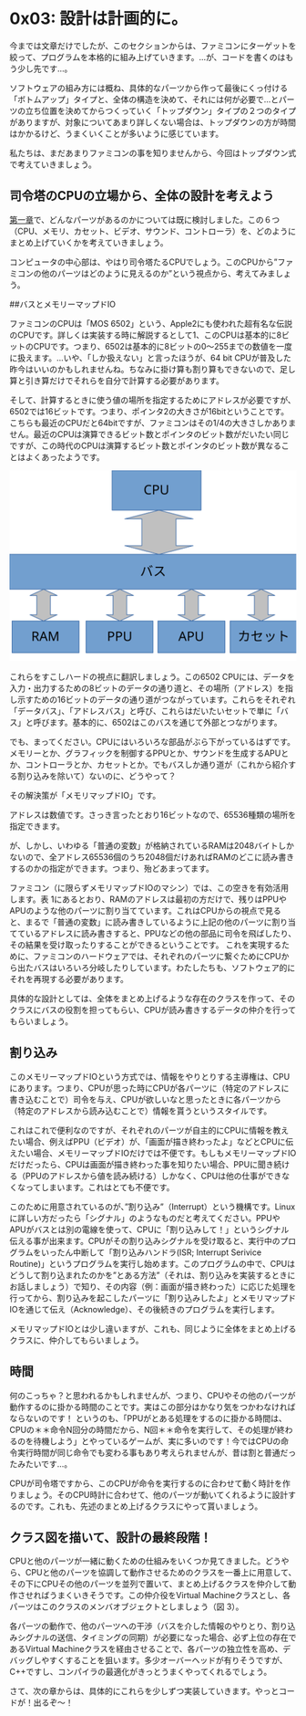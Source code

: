 # 0x03: 設計は計画的に。

今までは文章だけでしたが、このセクションからは、ファミコンにターゲットを絞って、プログラムを本格的に組み上げていきます。…が、コードを書くのはもう少し先です…。

ソフトウェアの組み方には概ね、具体的なパーツから作って最後にくっ付ける「ボトムアップ」タイプと、全体の構造を決めて、それには何が必要で…とパーツの立ち位置を決めてからつくっていく「トップダウン」タイプの２つのタイプがありますが、対象についてあまり詳しくない場合は、トップダウンの方が時間はかかるけど、うまくいくことが多いように感じています。

私たちは、まだあまりファミコンの事を知りませんから、今回はトップダウン式で考えていきましょう。

## 司令塔のCPUの立場から、全体の設計を考えよう
[第一章](chapter1.md)で、どんなパーツがあるのかについては既に検討しました。この６つ（CPU、メモリ、カセット、ビデオ、サウンド、コントローラ）を、どのようにまとめ上げていくかを考えていきましょう。

コンピュータの中心部は、やはり司令塔たるCPUでしょう。このCPUから”ファミコンの他のパーツはどのように見えるのか”という視点から、考えてみましょう。

##バスとメモリーマップドIO

ファミコンのCPUは「MOS 6502」という、Apple2にも使われた超有名な伝説のCPUです。詳しくは実装する時に解説するとして1、このCPUは基本的に8ビットのCPUです。つまり、6502は基本的に8ビットの0〜255までの数値を一度に扱えます。…いや、「しか扱えない」と言ったほうが、64 bit CPUが普及した昨今はいいのかもしれませんね。ちなみに掛け算も割り算もできないので、足し算と引き算だけでそれらを自分で計算する必要があります。

そして、計算するときに使う値の場所を指定するためにアドレスが必要ですが、6502では16ビットです。つまり、ポインタ2の大きさが16bitということです。こちらも最近のCPUだと64bitですが、ファミコンはその1/4の大きさしかありません。最近のCPUは演算できるビット数とポインタのビット数がだいたい同じですが、この時代のCPUは演算するビット数とポインタのビット数が異なることはよくあったようです。

![](system.svg)

これらをすこしハードの視点に翻訳しましょう。この6502 CPUには、データを入力・出力するための8ビットのデータの通り道と、その場所（アドレス）を指し示すための16ビットのデータの通り道がつながっています。これらをそれぞれ「データバス」、「アドレスバス」と呼び、これらはだいたいセットで単に「バス」と呼びます。基本的に、6502はこのバスを通じて外部とつながります。

でも、まってください。CPUにはいろいろな部品がぶら下がっているはずです。メモリーとか、グラフィックを制御するPPUとか、サウンドを生成するAPUとか、コントローラとか、カセットとか。でもバスしか通り道が（これから紹介する割り込みを除いて）ないのに、どうやって？

その解決策が「メモリマップドIO」です。

アドレスは数値です。さっき言ったとおり16ビットなので、65536種類の場所を指定できます。

が、しかし、いわゆる「普通の変数」が格納されているRAMは2048バイトしかないので、全アドレス65536個のうち2048個だけあればRAMのどこに読み書きするのかの指定ができます。つまり、殆どあまってます。

ファミコン（に限らずメモリマップドIOのマシン）では、この空きを有効活用します。表 1にあるとおり、RAMのアドレスは最初の方だけで、残りはPPUやAPUのような他のパーツに割り当てています。これはCPUからの視点で見ると、まるで「普通の変数」に読み書きしているように上記の他のパーツに割り当てているアドレスに読み書きすると、PPUなどの他の部品に司令を飛ばしたり、その結果を受け取ったりすることができるということです。
これを実現するために、ファミコンのハードウェアでは、それぞれのパーツに繋ぐためにCPUから出たバスはいろいろ分岐したりしています。わたしたちも、ソフトウェア的にそれを再現する必要があります。

具体的な設計としては、全体をまとめ上げるような存在のクラスを作って、そのクラスにバスの役割を担ってもらい、CPUが読み書きするデータの仲介を行ってもらいましょう。

## 割り込み

このメモリーマップドIOという方式では、情報をやりとりする主導権は、CPUにあります。つまり、CPUが思った時にCPUが各パーツに（特定のアドレスに書き込むことで）司令を与え、CPUが欲しいなと思ったときに各パーツから（特定のアドレスから読み込むことで）情報を貰うというスタイルです。

これはこれで便利なのですが、それぞれのパーツが自主的にCPUに情報を教えたい場合、例えばPPU（ビデオ）が、「画面が描き終わったよ」などとCPUに伝えたい場合、メモリーマップドIOだけでは不便です。もしもメモリーマップドIOだけだったら、CPUは画面が描き終わった事を知りたい場合、PPUに聞き続ける（PPUのアドレスから値を読み続ける）しかなく、CPUは他の仕事ができなくなってしまいます。これはとても不便です。

このために用意されているのが、”割り込み”（Interrupt）という機構です。Linuxに詳しい方だったら「シグナル」のようなものだと考えてください。PPUやAPUがバスとは別の電線を使って、CPUに「割り込みして！」というシグナル伝える事が出来ます。CPUがその割り込みシグナルを受け取ると、実行中のプログラムをいったん中断して「割り込みハンドラ(ISR; Interrupt Serivice Routine)」というプログラムを実行し始めます。このプログラムの中で、CPUはどうして割り込まれたのかを”とある方法”（それは、割り込みを実装するときにお話しましょう）で知り、その内容（例：画面が描き終わった）に応じた処理を行ってから、割り込みを起こしたパーツに「割り込みしたよ」とメモリマップドIOを通じて伝え（Acknowledge）、その後続きのプログラムを実行します。

メモリマップドIOとは少し違いますが、これも、同じように全体をまとめ上げるクラスに、仲介してもらいましょう。

## 時間

何のこっちゃ？と思われるかもしれませんが、つまり、CPUやその他のパーツが動作するのに掛かる時間のことです。実はこの部分はかなり気をつかわなければならないのです！
というのも、「PPUがとある処理をするのに掛かる時間は、CPUの＊＊命令N回分の時間だから、N回＊＊命令を実行して、その処理が終わるのを待機しよう」とやっているゲームが、実に多いのです！今ではCPUの命令実行時間が同じ命令でも変わる事もあり考えられませんが、昔は割と普通だったみたいです…。

CPUが司令塔ですから、このCPUが命令を実行するのに合わせて動く時計を作りましょう。そのCPU時計に合わせて、他のパーツが動いてくれるように設計するのです。これも、先述のまとめ上げるクラスにやって貰いましょう。

## クラス図を描いて、設計の最終段階！
CPUと他のパーツが一緒に動くための仕組みをいくつか見てきました。どうやら、CPUと他のパーツを協調して動作させるためのクラスを一番上に用意して、その下にCPUその他のパーツを並列で置いて、まとめ上げるクラスを仲介して動作させればうまくいきそうです。この仲介役をVirtual Machineクラスとし、各パーツはこのクラスのメンバオブジェクトとしましょう（図 3）。

各パーツの動作で、他のパーツへの干渉（バスを介した情報のやりとり、割り込みシグナルの送信、タイミングの同期）が必要になった場合、必ず上位の存在であるVirtual Machineクラスを経由させることで、各パーツの独立性を高め、デバッグしやすくすることを狙います。多少オーバーヘッドが有りそうですが、C++ですし、コンパイラの最適化がきっとうまくやってくれるでしょう。

さて、次の章からは、具体的にこれらを少しずつ実装していきます。やっとコードが！出るぞ～！
